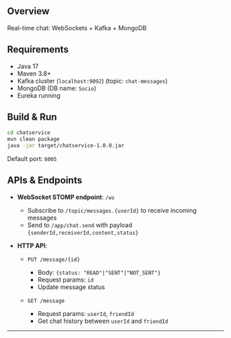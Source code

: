 
## Overview

Real-time chat: WebSockets + Kafka + MongoDB

## Requirements

* Java 17
* Maven 3.8+
* Kafka cluster (`localhost:9092`) (topic: `chat-messages`)
* MongoDB (DB name: `Socio`)
* Eureka running

## Build & Run

```bash
cd chatservice
mvn clean package
java -jar target/chatservice-1.0.0.jar
```

Default port: `8005`

## APIs & Endpoints

* **WebSocket STOMP endpoint**: `/ws`

  * Subscribe to `/topic/messages.{userId}` to receive incoming messages
  * Send to `/app/chat.send` with payload `{senderId,receiverId,content,status}`
* **HTTP API**:

  * `PUT /message/{id}`

    * Body: `{status: "READ"|"SENT"|"NOT_SENT"}`
    * Request params: `id`
    * Update message status

  * `GET /message`
    * Request params: `userId`, `friendId`
    * Get chat history between `userId` and `friendId`

---
